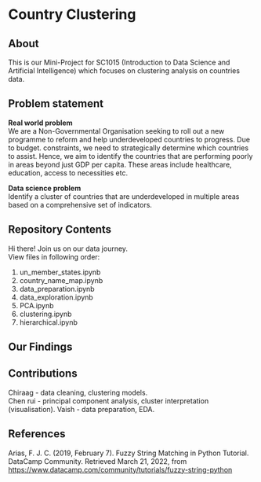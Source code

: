# Country Clustering

## About
This is our Mini-Project for SC1015 (Introduction to Data Science and Artificial Intelligence) which focuses on clustering analysis on countries data.  

## Problem statement

<b>Real world problem</b><br>
We are a Non-Governmental Organisation seeking to roll out a new programme to reform and help underdeveloped countries to progress.  Due to budget. constraints, we need to strategically determine which countries to assist. Hence, we aim to identify the countries that are performing poorly in areas beyond just GDP per capita. These areas include healthcare, education, access to necessities etc.  

<b>Data science problem</b><br>
Identify a cluster of countries that are underdeveloped in multiple areas based on a comprehensive set of indicators.  

## Repository Contents
Hi there! Join us on our data journey.  
View files in following order:

1. un_member_states.ipynb
2. country_name_map.ipynb
3. data_preparation.ipynb
4. data_exploration.ipynb
5. PCA.ipynb
6. clustering.ipynb
7. hierarchical.ipynb

## Our Findings


## Contributions
Chiraag     - data cleaning, clustering models.  
Chen rui    - principal component analysis, cluster interpretation (visualisation). 
Vaish       - data preparation, EDA. 

## References
Arias, F. J. C. (2019, February 7). Fuzzy String Matching in Python Tutorial. DataCamp Community. Retrieved March 21, 2022, from
    https://www.datacamp.com/community/tutorials/fuzzy-string-python
